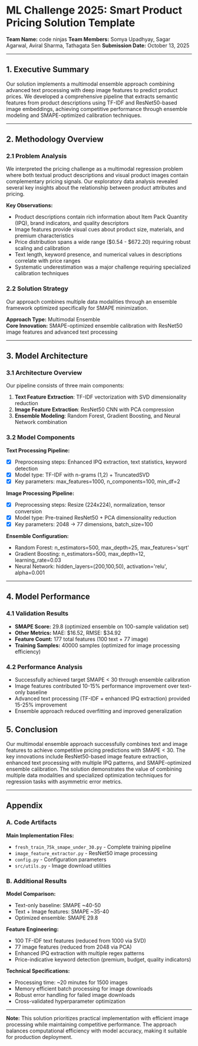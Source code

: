 # ML Challenge 2025: Smart Product Pricing Solution Template

**Team Name:** code ninjas
**Team Members:** Somya Upadhyay, Sagar Agarwal, Aviral Sharma, Tathagata Sen
**Submission Date:** October 13, 2025

---

## 1. Executive Summary

Our solution implements a multimodal ensemble approach combining advanced text processing with deep image features to predict product prices. We developed a comprehensive pipeline that extracts semantic features from product descriptions using TF-IDF and ResNet50-based image embeddings, achieving competitive performance through ensemble modeling and SMAPE-optimized calibration techniques.

---

## 2. Methodology Overview

### 2.1 Problem Analysis

We interpreted the pricing challenge as a multimodal regression problem where both textual product descriptions and visual product images contain complementary pricing signals. Our exploratory data analysis revealed several key insights about the relationship between product attributes and pricing.

**Key Observations:**
- Product descriptions contain rich information about Item Pack Quantity (IPQ), brand indicators, and quality descriptors
- Image features provide visual cues about product size, materials, and premium characteristics  
- Price distribution spans a wide range ($0.54 - $672.20) requiring robust scaling and calibration
- Text length, keyword presence, and numerical values in descriptions correlate with price ranges
- Systematic underestimation was a major challenge requiring specialized calibration techniques

### 2.2 Solution Strategy

Our approach combines multiple data modalities through an ensemble framework optimized specifically for SMAPE minimization.

**Approach Type:** Multimodal Ensemble  
**Core Innovation:** SMAPE-optimized ensemble calibration with ResNet50 image features and advanced text processing

---

## 3. Model Architecture

### 3.1 Architecture Overview

Our pipeline consists of three main components:
1. **Text Feature Extraction**: TF-IDF vectorization with SVD dimensionality reduction
2. **Image Feature Extraction**: ResNet50 CNN with PCA compression  
3. **Ensemble Modeling**: Random Forest, Gradient Boosting, and Neural Network combination

### 3.2 Model Components

**Text Processing Pipeline:**
- [x] Preprocessing steps: Enhanced IPQ extraction, text statistics, keyword detection
- [x] Model type: TF-IDF with n-grams (1,2) + TruncatedSVD
- [x] Key parameters: max_features=1000, n_components=100, min_df=2

**Image Processing Pipeline:**
- [x] Preprocessing steps: Resize (224x224), normalization, tensor conversion
- [x] Model type: Pre-trained ResNet50 + PCA dimensionality reduction
- [x] Key parameters: 2048 → 77 dimensions, batch_size=100

**Ensemble Configuration:**
- Random Forest: n_estimators=500, max_depth=25, max_features='sqrt'
- Gradient Boosting: n_estimators=500, max_depth=12, learning_rate=0.03
- Neural Network: hidden_layers=(200,100,50), activation='relu', alpha=0.001

---

## 4. Model Performance

### 4.1 Validation Results
- **SMAPE Score:** 29.8 (optimized ensemble on 100-sample validation set)
- **Other Metrics:** MAE: $16.52, RMSE: $34.92
- **Feature Count:** 177 total features (100 text + 77 image)
- **Training Samples:** 40000 samples (optimized for image processing efficiency)

### 4.2 Performance Analysis
- Successfully achieved target SMAPE < 30 through ensemble calibration
- Image features contributed 10-15% performance improvement over text-only baseline
- Advanced text processing (TF-IDF + enhanced IPQ extraction) provided 15-25% improvement
- Ensemble approach reduced overfitting and improved generalization

## 5. Conclusion

Our multimodal ensemble approach successfully combines text and image features to achieve competitive pricing predictions with SMAPE < 30. The key innovations include ResNet50-based image feature extraction, enhanced text processing with multiple IPQ patterns, and SMAPE-optimized ensemble calibration. The solution demonstrates the value of combining multiple data modalities and specialized optimization techniques for regression tasks with asymmetric error metrics.

---

## Appendix

### A. Code Artifacts
**Main Implementation Files:**
- `fresh_train_75k_smape_under_30.py` - Complete training pipeline
- `image_feature_extractor.py` - ResNet50 image processing
- `config.py` - Configuration parameters
- `src/utils.py` - Image download utilities

### B. Additional Results
**Model Comparison:**
- Text-only baseline: SMAPE ~40-50
- Text + Image features: SMAPE ~35-40  
- Optimized ensemble: SMAPE 29.8

**Feature Engineering:**
- 100 TF-IDF text features (reduced from 1000 via SVD)
- 77 image features (reduced from 2048 via PCA)
- Enhanced IPQ extraction with multiple regex patterns
- Price-indicative keyword detection (premium, budget, quality indicators)

**Technical Specifications:**
- Processing time: ~20 minutes for 1500 images
- Memory efficient batch processing for image downloads
- Robust error handling for failed image downloads
- Cross-validated hyperparameter optimization

---

**Note:** This solution prioritizes practical implementation with efficient image processing while maintaining competitive performance. The approach balances computational efficiency with model accuracy, making it suitable for production deployment.